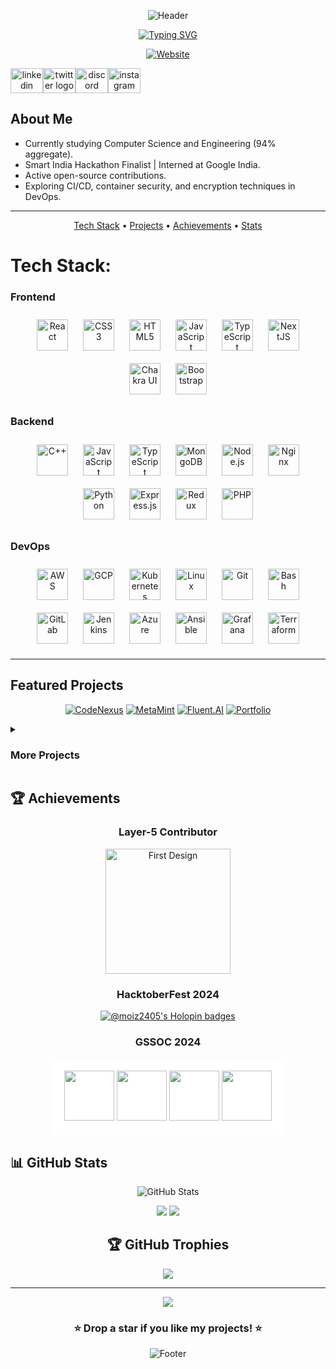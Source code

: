 <div align="center">

![Header](https://capsule-render.vercel.app/api?type=waving&color=gradient&height=300&section=header&text=Almoiz%20Khan&fontSize=90&animation=fadeIn&fontAlignY=38&desc=Full%20Stack%20Developer%20%7C%20DevOps%20Engineer&descAlignY=51&descAlign=62)

[![Typing SVG](https://readme-typing-svg.herokuapp.com?font=Fira+Code&weight=600&size=30&duration=3000&pause=1000&color=F7B93E&center=true&vCenter=true&width=600&lines=Full+Stack+Developer;DevOps+Engineer;Open+Source+Contributor;Always+Learning+New+Things)](https://git.io/typing-svg)

[![Website](https://img.shields.io/badge/Website-almoizkhan.me-F7B93E?style=for-the-badge&logo=google-chrome&logoColor=white)](https://almoizkhan.me)
<div style="display: flex;">
    <a href="https://www.linkedin.com/in/almoiz-khan-2184b8300/" target="_blank">
      <img src="https://raw.githubusercontent.com/maurodesouza/profile-readme-generator/master/src/assets/icons/social/linkedin/default.svg" width="52" height="40" alt="linkedin logo" />
    </a>
    <a href="https://www.twitter.com/" target="_blank">
      <img src="https://raw.githubusercontent.com/maurodesouza/profile-readme-generator/master/src/assets/icons/social/twitter/default.svg" width="52" height="40" alt="twitter logo" />
    </a>
    <a href="https://discord.com/users/a_moiz24" target="_blank">
      <img src="https://raw.githubusercontent.com/maurodesouza/profile-readme-generator/master/src/assets/icons/social/discord/default.svg" width="52" height="40" alt="discord logo" />
    </a>
    <a href="https://www.instagram.com/_k_moiz/" target="_blank">
      <img src="https://raw.githubusercontent.com/maurodesouza/profile-readme-generator/master/src/assets/icons/social/instagram/default.svg" width="52" height="40" alt="instagram logo" />
    </a>
  </div>

</div>

## About Me
-  Currently studying Computer Science and Engineering (94% aggregate).
-  Smart India Hackathon Finalist | Interned at Google India.
-  Active open-source contributions.
-  Exploring CI/CD, container security, and encryption techniques in DevOps.

---

<div align="center">

[Tech Stack](#-tech-stack) • [Projects](#-featured-projects) • [Achievements](#-achievements) • [Stats](#-github-stats)

</div>


# Tech Stack:
### Frontend  
<div align="center">  
<a href="https://reactjs.org/" target="_blank"><img style="margin: 10px" src="https://profilinator.rishav.dev/skills-assets/react-original-wordmark.svg" alt="React" height="50" /></a>  
<a href="https://www.w3schools.com/css/" target="_blank"><img style="margin: 10px" src="https://profilinator.rishav.dev/skills-assets/css3-original-wordmark.svg" alt="CSS3" height="50" /></a>  
<a href="https://en.wikipedia.org/wiki/HTML5" target="_blank"><img style="margin: 10px" src="https://profilinator.rishav.dev/skills-assets/html5-original-wordmark.svg" alt="HTML5" height="50" /></a>  
<a href="https://www.javascript.com/" target="_blank"><img style="margin: 10px" src="https://profilinator.rishav.dev/skills-assets/javascript-original.svg" alt="JavaScript" height="50" /></a>  
<a href="https://www.typescriptlang.org/" target="_blank"><img style="margin: 10px" src="https://profilinator.rishav.dev/skills-assets/typescript-original.svg" alt="TypeScript" height="50" /></a>  
<a href="https://nextjs.org/" target="_blank"><img style="margin: 10px" src="https://profilinator.rishav.dev/skills-assets/nextjs.png" alt="NextJS" height="50" /></a>  
<a href="https://chakra-ui.com/" target="_blank"><img style="margin: 10px" src="https://profilinator.rishav.dev/skills-assets/chakraui.png" alt="Chakra UI" height="50" /></a>  
<a href="https://getbootstrap.com/docs/3.4/javascript/" target="_blank"><img style="margin: 10px" src="https://profilinator.rishav.dev/skills-assets/bootstrap-plain.svg" alt="Bootstrap" height="50" /></a>  
</div>

### Backend  
<div align="center">  
<a href="https://www.cplusplus.com/" target="_blank"><img style="margin: 10px" src="https://profilinator.rishav.dev/skills-assets/cplusplus-original.svg" alt="C++" height="50" /></a>  
<a href="https://www.javascript.com/" target="_blank"><img style="margin: 10px" src="https://profilinator.rishav.dev/skills-assets/javascript-original.svg" alt="JavaScript" height="50" /></a>  
<a href="https://www.typescriptlang.org/" target="_blank"><img style="margin: 10px" src="https://profilinator.rishav.dev/skills-assets/typescript-original.svg" alt="TypeScript" height="50" /></a>  
<a href="https://www.mongodb.com/" target="_blank"><img style="margin: 10px" src="https://profilinator.rishav.dev/skills-assets/mongodb-original-wordmark.svg" alt="MongoDB" height="50" /></a>  
<a href="https://nodejs.org/" target="_blank"><img style="margin: 10px" src="https://profilinator.rishav.dev/skills-assets/nodejs-original-wordmark.svg" alt="Node.js" height="50" /></a>  
<a href="https://www.nginx.com/" target="_blank"><img style="margin: 10px" src="https://profilinator.rishav.dev/skills-assets/nginx-original.svg" alt="Nginx" height="50" /></a>  
<a href="https://www.python.org/" target="_blank"><img style="margin: 10px" src="https://profilinator.rishav.dev/skills-assets/python-original.svg" alt="Python" height="50" /></a>  
<a href="https://expressjs.com/" target="_blank"><img style="margin: 10px" src="https://profilinator.rishav.dev/skills-assets/express-original-wordmark.svg" alt="Express.js" height="50" /></a>  
<a href="https://redux.js.org/" target="_blank"><img style="margin: 10px" src="https://profilinator.rishav.dev/skills-assets/redux-original.svg" alt="Redux" height="50" /></a>  
<a href="https://www.php.net/" target="_blank"><img style="margin: 10px" src="https://profilinator.rishav.dev/skills-assets/php-original.svg" alt="PHP" height="50" /></a>  
</div>

### DevOps  
<div align="center">  
<a href="https://aws.amazon.com/" target="_blank"><img style="margin: 10px" src="https://profilinator.rishav.dev/skills-assets/amazonwebservices-original-wordmark.svg" alt="AWS" height="50" /></a>  
<a href="https://cloud.google.com/" target="_blank"><img style="margin: 10px" src="https://profilinator.rishav.dev/skills-assets/google_cloud-icon.svg" alt="GCP" height="50" /></a>  
<a href="https://kubernetes.io/" target="_blank"><img style="margin: 10px" src="https://profilinator.rishav.dev/skills-assets/kubernetes-icon.svg" alt="Kubernetes" height="50" /></a>  
<a href="https://www.linux.org/" target="_blank"><img style="margin: 10px" src="https://profilinator.rishav.dev/skills-assets/linux-original.svg" alt="Linux" height="50" /></a>  
<a href="https://github.com/" target="_blank"><img style="margin: 10px" src="https://profilinator.rishav.dev/skills-assets/git-scm-icon.svg" alt="Git" height="50" /></a>  
<a href="https://www.gnu.org/software/bash/" target="_blank"><img style="margin: 10px" src="https://profilinator.rishav.dev/skills-assets/gnu_bash-icon.svg" alt="Bash" height="50" /></a>  
<a href="https://about.gitlab.com/" target="_blank"><img style="margin: 10px" src="https://profilinator.rishav.dev/skills-assets/gitlab.svg" alt="GitLab" height="50" /></a>  
<a href="https://www.jenkins.io/" target="_blank"><img style="margin: 10px" src="https://profilinator.rishav.dev/skills-assets/jenkins-icon.svg" alt="Jenkins" height="50" /></a>  
<a href="https://azure.microsoft.com/en-in/" target="_blank"><img style="margin: 10px" src="https://profilinator.rishav.dev/skills-assets/microsoft_azure-icon.svg" alt="Azure" height="50" /></a>  
<a href="https://www.ansible.com/" target="_blank"><img style="margin: 10px" src="https://profilinator.rishav.dev/skills-assets/ansible.png" alt="Ansible" height="50" /></a>  
<a href="https://grafana.com/" target="_blank"><img style="margin: 10px" src="https://profilinator.rishav.dev/skills-assets/grafana.png" alt="Grafana" height="50" /></a>  
<a href="https://www.terraform.io/" target="_blank"><img style="margin: 10px" src="https://profilinator.rishav.dev/skills-assets/terraformio-icon.svg" alt="Terraform" height="50" /></a>  
</div>

</div>

---


##  Featured Projects

<div align="center">

[![CodeNexus](https://github-readme-stats.vercel.app/api/pin/?username=moiz2405&repo=codenexus&theme=radical)](https://codenexus.almoizkhan.me)
[![MetaMint](https://github-readme-stats.vercel.app/api/pin/?username=moiz2405&repo=Decentralized-Marketplace&theme=radical)](https://metamint.almoizkhan.me)
[![Fluent.AI](https://github-readme-stats.vercel.app/api/pin/?username=moiz2405&repo=Fluent.ai&theme=radical)](https://fluentai.almoizkhan.me)
[![Portfolio](https://github-readme-stats.vercel.app/api/pin/?username=moiz2405&repo=portfolio&theme=radical)](https://almoizkhan.me)
</div>

<details>
<summary><h3>More Projects</h3></summary>

## Tools
![Custom-AI](https://github-readme-stats.vercel.app/api/pin/?username=moiz2405&repo=Custom-AI&theme=radical)
![AWS Usage Monitor](https://github-readme-stats.vercel.app/api/pin/?username=moiz2405&repo=Aws-Montitor&theme=radical)
![Coal Mine Visualizer](https://github-readme-stats.vercel.app/api/pin/?username=moiz2405&repo=coal-mine-visualizer&theme=radical)

</details>

## 🏆 Achievements

<div align="center">

### Layer-5 Contributor
<a href="https://meshery.layer5.io/user/0ee04d08-d9ff-421a-b35b-a9ad1db1d62f?tab=badges&badge=first-design">
  <img width="200px" src="https://badges.layer5.io/assets/badges/first-design/first-design.png" alt="First Design" />
</a>

### HacktoberFest 2024
[![@moiz2405's Holopin badges](https://holopin.me/moiz2405)](https://holopin.io/@moiz2405)

### GSSOC 2024
<div style="background: white; padding: 20px; border-radius: 10px; display: inline-block;">
  <img src="https://raw.githubusercontent.com/GSSoC24/Postman-Challenge/main/docs/assets/Postman%20White.png" width="80px" />
  <img src="https://raw.githubusercontent.com/GSSoC24/Postman-Challenge/main/docs/assets/1.png" width="80px" />
  <img src="https://raw.githubusercontent.com/GSSoC24/Postman-Challenge/main/docs/assets/2.png" width="80px" />
  <img src="https://raw.githubusercontent.com/GSSoC24/Postman-Challenge/main/docs/assets/3.png" width="80px" />
</div>

</div>

## 📊 GitHub Stats

<div align="center">

<img src="https://github-readme-stats.vercel.app/api?username=moiz2405&show_icons=true&theme=radical&hide_border=true&count_private=true" alt="GitHub Stats" />

![](https://github-readme-streak-stats.herokuapp.com/?user=moiz2405&theme=radical&hide_border=false)
![](https://github-readme-stats.vercel.app/api/top-langs/?username=moiz2405&theme=radical&hide_border=false&include_all_commits=true&count_private=true&layout=compact)

## 🏆 GitHub Trophies
![](https://github-profile-trophy.vercel.app/?username=moiz2405&theme=radical&no-frame=false&no-bg=true&margin-w=4)


</div>

---

<div align="center">

  <img src="https://profile-counter.glitch.me/moiz2405/count.svg?" />
  
### ⭐ Drop a star if you like my projects! ⭐

![Footer](https://capsule-render.vercel.app/api?type=waving&color=gradient&height=200&section=footer)
</div>


